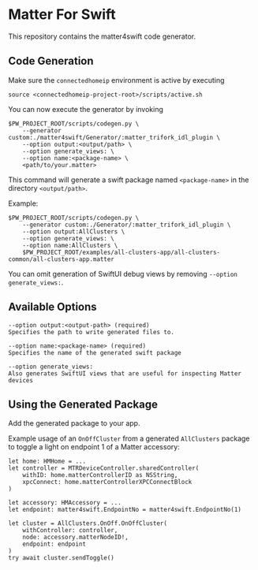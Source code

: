 <!--
Copyright (c) 2024 Trifork A/S

SPDX-License-Identifier: MIT
-->

# Matter For Swift

This repository contains the matter4swift code generator.

## Code Generation

Make sure the `connectedhomeip` environment is active by executing

    source <connectedhomeip-project-root>/scripts/active.sh

You can now execute the generator by invoking

    $PW_PROJECT_ROOT/scripts/codegen.py \
        --generator custom:./matter4swift/Generator/:matter_trifork_idl_plugin \
        --option output:<output/path> \
        --option generate_views: \
        --option name:<package-name> \
        <path/to/your.matter>

This command will generate a swift package named `<package-name>` in the directory
`<output/path>`.

Example:

    $PW_PROJECT_ROOT/scripts/codegen.py \
        --generator custom:./Generator/:matter_trifork_idl_plugin \
        --option output:AllClusters \
        --option generate_views: \
        --option name:AllClusters \
        $PW_PROJECT_ROOT/examples/all-clusters-app/all-clusters-common/all-clusters-app.matter

You can omit generation of SwiftUI debug views by removing `--option generate_views:`.


## Available Options

    --option output:<output-path> (required)
    Specifies the path to write generated files to.
    
    --option name:<package-name> (required)
    Specifies the name of the generated swift package
    
    --option generate_views:
    Also generates SwiftUI views that are useful for inspecting Matter devices


## Using the Generated Package

Add the generated package to your app.

Example usage of an `OnOffCluster` from a generated `AllClusters` package to
toggle a light on endpoint 1 of a Matter accessory:

    let home: HMHome = ...
    let controller = MTRDeviceController.sharedController(
        withID: home.matterControllerID as NSString,
        xpcConnect: home.matterControllerXPCConnectBlock
    )

    let accessory: HMAccessory = ...
    let endpoint: matter4swift.EndpointNo = matter4swift.EndpointNo(1)

    let cluster = AllClusters.OnOff.OnOffCluster(
        withController: controller,
        node: accessory.matterNodeID!,
        endpoint: endpoint
    )
    try await cluster.sendToggle()

